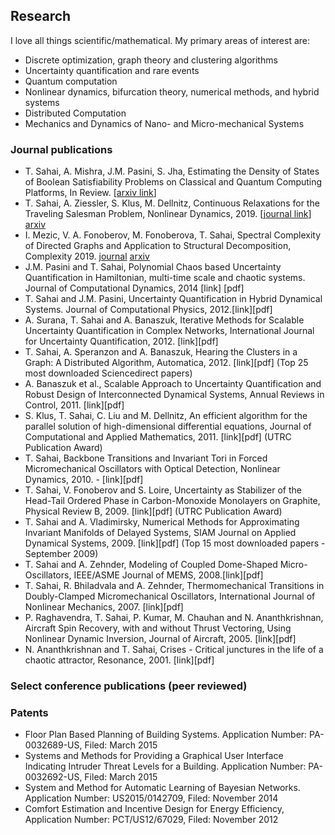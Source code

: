 ## Research


I love all things scientific/mathematical. My primary areas of interest are:

- Discrete optimization, graph theory and clustering algorithms
- Uncertainty quantification and rare events
- Quantum computation
- Nonlinear dynamics, bifurcation theory, numerical methods, and hybrid systems
- Distributed Computation
- Mechanics and Dynamics of Nano- and Micro-mechanical Systems

### Journal publications
- T. Sahai, A. Mishra, J.M. Pasini, S. Jha, Estimating the Density of States of Boolean Satisfiability Problems on Classical and Quantum Computing Platforms, In Review. [[arxiv link](https://arxiv.org/abs/1910.13088)]
- T. Sahai, A. Ziessler, S. Klus, M. Dellnitz, Continuous Relaxations for the Traveling Salesman Problem, Nonlinear Dynamics, 2019. [[journal link](https://link.springer.com/article/10.1007/s11071-019-05092-5)] [arxiv](https://arxiv.org/abs/1702.05224) 
- I. Mezic, V. A. Fonoberov, M. Fonoberova, T. Sahai, Spectral Complexity of Directed Graphs and Application to Structural Decomposition, Complexity 2019. [journal](https://www.hindawi.com/journals/complexity/2019/9610826/abs/) [arxiv](https://arxiv.org/abs/1808.06004)
- J.M. Pasini and T. Sahai, Polynomial Chaos based Uncertainty Quantification in Hamiltonian, multi-time scale and chaotic systems. Journal of Computational Dynamics, 2014 [link] [pdf]
- T. Sahai and J.M. Pasini, Uncertainty Quantification in Hybrid Dynamical Systems. Journal of Computational Physics, 2012.[link][pdf]
- A. Surana, T. Sahai and A. Banaszuk, Iterative Methods for Scalable Uncertainty Quantification in Complex Networks, International Journal for Uncertainty Quantification, 2012. [link][pdf]
- T. Sahai, A. Speranzon and A. Banaszuk, Hearing the Clusters in a Graph: A Distributed Algorithm, Automatica, 2012. [link][pdf] (Top 25 most downloaded Sciencedirect papers)
- A. Banaszuk et al., Scalable Approach to Uncertainty Quantification and Robust Design of Interconnected Dynamical Systems, Annual Reviews in Control, 2011. [link][pdf]
- S. Klus, T. Sahai, C. Liu and M. Dellnitz, An efficient algorithm for the parallel solution of high-dimensional differential equations, Journal of Computational and Applied Mathematics, 2011. [link][pdf] (UTRC Publication Award)
- T. Sahai, Backbone Transitions and Invariant Tori in Forced Micromechanical Oscillators with Optical Detection, Nonlinear Dynamics, 2010. - [link][pdf]
- T. Sahai, V. Fonoberov and S. Loire, Uncertainty as Stabilizer of the Head-Tail Ordered Phase in Carbon-Monoxide Monolayers on Graphite, Physical Review B, 2009. [link][pdf] (UTRC Publication Award)
- T. Sahai and A. Vladimirsky, Numerical Methods for Approximating Invariant Manifolds of Delayed Systems, SIAM Journal on Applied Dynamical Systems, 2009. [link][pdf] (Top 15 most downloaded papers - September 2009)
- T. Sahai and A. Zehnder, Modeling of Coupled Dome-Shaped Micro-Oscillators, IEEE/ASME Journal of MEMS, 2008.[link][pdf]
- T. Sahai, R. Bhiladvala and A. Zehnder, Thermomechanical Transitions in Doubly-Clamped Micromechanical Oscillators, International Journal of Nonlinear Mechanics, 2007. [link][pdf]
- P. Raghavendra, T. Sahai, P. Kumar, M. Chauhan and N. Ananthkrishnan, Aircraft Spin Recovery, with and without Thrust Vectoring, Using Nonlinear Dynamic Inversion, Journal of Aircraft, 2005. [link][pdf]
- N. Ananthkrishnan and T. Sahai, Crises - Critical junctures in the life of a chaotic attractor, Resonance, 2001. [link][pdf]

### Select conference publications (peer reviewed)

### Patents
- Floor Plan Based Planning of Building Systems. Application Number: PA-0032689-US, Filed: March 2015 
- Systems and Methods for Providing a Graphical User Interface Indicating Intruder Threat Levels for a Building. Application Number: PA-0032692-US, Filed: March 2015
- System and Method for Automatic Learning of Bayesian Networks. Application Number: US2015/0142709, Filed: November 2014
- Comfort Estimation and Incentive Design for Energy Efficiency, Application Number: PCT/US12/67029, Filed: November 2012

